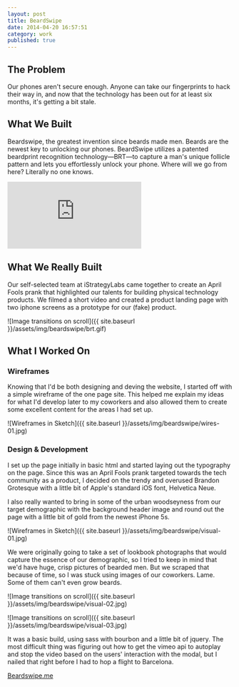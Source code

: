```yaml
---
layout: post
title: BeardSwipe
date: 2014-04-20 16:57:51
category: work
published: true
---
```


## The Problem

Our phones aren't secure enough. Anyone can take our fingerprints to hack their way in, and now that the technology has been out for at least six months, it's getting a bit stale.

## What We Built

Beardswipe, the greatest invention since beards made men. Beards are the newest key to unlocking our phones. BeardSwipe utilizes a patented beardprint recognition technology—BRT—to capture a man's unique follicle pattern and lets you effortlessly unlock your phone. Where will we go from here? Literally no one knows.

<div class='embed-container'><iframe src='http://player.vimeo.com/video/90373042' frameborder='0' webkitAllowFullScreen mozallowfullscreen allowFullScreen></iframe></div>

## What We Really Built

Our self-selected team at iStrategyLabs came together to create an April Fools prank that highlighted our talents for building physical technology products. We filmed a short video and created a product landing page with two iphone screens as a prototype for our (fake) product.

![Image transitions on scroll]({{ site.baseurl }}/assets/img/beardswipe/brt.gif)

## What I Worked On

### Wireframes

Knowing that I'd be both designing and deving the website, I started off with a simple wireframe of the one page site. This helped me explain my ideas for what I'd develop later to my coworkers and also allowed them to create some excellent content for the areas I had set up.

![Wireframes in Sketch]({{ site.baseurl }}/assets/img/beardswipe/wires-01.jpg)

### Design & Development

I set up the page initially in basic html and started laying out the typography on the page. Since this was an April Fools prank targeted towards the tech community as a product, I decided on the trendy and overused Brandon Grotesque with a little bit of Apple's standard iOS font, Helvetica Neue.

I also really wanted to bring in some of the urban woodseyness from our target demographic with the background header image and round out the page with a little bit of gold from the newest iPhone 5s.

![Wireframes in Sketch]({{ site.baseurl }}/assets/img/beardswipe/visual-01.jpg)

We were originally going to take a set of lookbook photographs that would capture the essence of our demographic, so I tried to keep in mind that we'd have huge, crisp pictures of bearded men. But we scraped that because of time, so I was stuck using images of our coworkers. Lame. Some of them can't even grow beards.

![Image transitions on scroll]({{ site.baseurl }}/assets/img/beardswipe/visual-02.jpg)


![Image transitions on scroll]({{ site.baseurl }}/assets/img/beardswipe/visual-03.jpg)

It was a basic build, using sass with bourbon and a little bit of jquery. The most difficult thing was figuring out how to get the vimeo api to autoplay and stop the video based on the users' interaction with the modal, but I nailed that right before I had to hop a flight to Barcelona.

[Beardswipe.me](http://beardswipe.me)